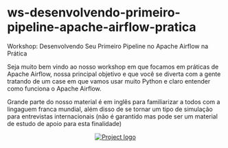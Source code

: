 # ws-desenvolvendo-primeiro-pipeline-apache-airflow-pratica
Workshop: Desenvolvendo Seu Primeiro Pipeline no Apache Airflow na Prática


Seja muito bem vindo ao nosso workshop em que focamos em práticas de Apache Airflow, nossa principal objetivo e que você se diverta com a gente tratando de um case em que vamos usar muito Python e claro entender como funciona o Apache Airflow.

Grande parte do nosso material é em inglês para familiarizar a todos com a lingaguem franca mundial, além disso de se tornar um tipo de simulação para entrevistas internacionais (não é garantido mas pode ser um material de estudo de apoio para esta finalidade)



<p align="center">
  <a href="" rel="noopener">
    <img src="https://github.com/owshq-academy/ws-desenvolvendo-primeiro-pipeline-apache-airflow-pratica/blob/main/images/github_map.png" alt="Project logo">
 </a>
</p>
